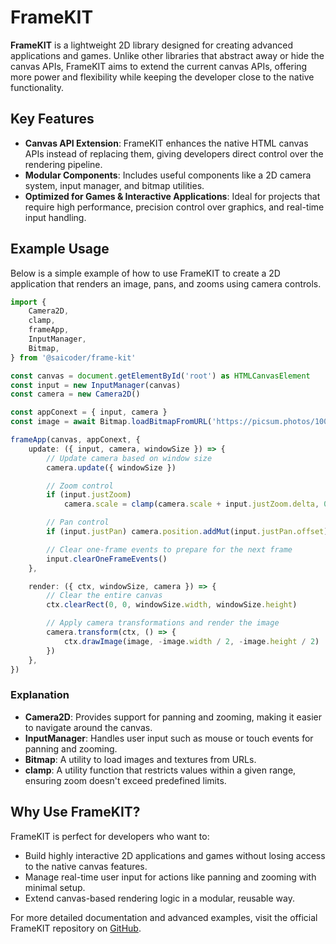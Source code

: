# FrameKIT

**FrameKIT** is a lightweight 2D library designed for creating advanced applications and games. Unlike other libraries that abstract away or hide the canvas APIs, FrameKIT aims to extend the current canvas APIs, offering more power and flexibility while keeping the developer close to the native functionality.

## Key Features

-   **Canvas API Extension**: FrameKIT enhances the native HTML canvas APIs instead of replacing them, giving developers direct control over the rendering pipeline.
-   **Modular Components**: Includes useful components like a 2D camera system, input manager, and bitmap utilities.
-   **Optimized for Games & Interactive Applications**: Ideal for projects that require high performance, precision control over graphics, and real-time input handling.

## Example Usage

Below is a simple example of how to use FrameKIT to create a 2D application that renders an image, pans, and zooms using camera controls.

```typescript
import {
	Camera2D,
	clamp,
	frameApp,
	InputManager,
	Bitmap,
} from '@saicoder/frame-kit'

const canvas = document.getElementById('root') as HTMLCanvasElement
const input = new InputManager(canvas)
const camera = new Camera2D()

const appConext = { input, camera }
const image = await Bitmap.loadBitmapFromURL('https://picsum.photos/1000')

frameApp(canvas, appConext, {
	update: ({ input, camera, windowSize }) => {
		// Update camera based on window size
		camera.update({ windowSize })

		// Zoom control
		if (input.justZoom)
			camera.scale = clamp(camera.scale + input.justZoom.delta, 0.1, 10)

		// Pan control
		if (input.justPan) camera.position.addMut(input.justPan.offset)

		// Clear one-frame events to prepare for the next frame
		input.clearOneFrameEvents()
	},

	render: ({ ctx, windowSize, camera }) => {
		// Clear the entire canvas
		ctx.clearRect(0, 0, windowSize.width, windowSize.height)

		// Apply camera transformations and render the image
		camera.transform(ctx, () => {
			ctx.drawImage(image, -image.width / 2, -image.height / 2)
		})
	},
})
```

### Explanation

-   **Camera2D**: Provides support for panning and zooming, making it easier to navigate around the canvas.
-   **InputManager**: Handles user input such as mouse or touch events for panning and zooming.
-   **Bitmap**: A utility to load images and textures from URLs.
-   **clamp**: A utility function that restricts values within a given range, ensuring zoom doesn't exceed predefined limits.

## Why Use FrameKIT?

FrameKIT is perfect for developers who want to:

-   Build highly interactive 2D applications and games without losing access to the native canvas features.
-   Manage real-time user input for actions like panning and zooming with minimal setup.
-   Extend canvas-based rendering logic in a modular, reusable way.

For more detailed documentation and advanced examples, visit the official FrameKIT repository on [GitHub](https://github.com/saicoder/frame-kit).
